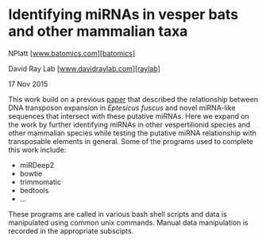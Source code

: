 # Identifying miRNAs in vesper bats and other mammalian taxa
NPlatt [www.batomics.com][batomics]

David Ray Lab [www.davidraylab.com][raylab]

17 Nov 2015

This work build on a previous [paper](http://mbe.oxfordjournals.org/content/31/6/1536) that described the relationship between DNA transposon expansion in *Eptesicus fuscus* and novel miRNA-like sequences that intersect with these putative miRNAs.  Here we expand on the work by further identifying miRNAs in other vespertilionid species and other mammalian species while testing the putative miRNA relationship with transposable elements in general.  Some of the programs used to complete this work include:
* miRDeep2
* bowtie
* trimmomatic
* bedtools
* ...

These programs are called in various bash shell scripts and data is manipulated using common unix commands.  Manual data manipulation is recorded in the appropriate subscipts.

   
   [batomics]: <http://www.batomics.com>
   [raylab]: <http://www.davidraylab.com>
